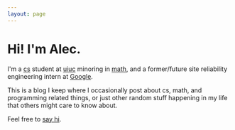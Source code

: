 ```yaml
---
layout: page
---
```

# Hi! I'm Alec.

I'm a [cs](http://cs.uiuc.edu) student at [uiuc](http://uiuc.edu) minoring in [math](http://math.uiuc.edu), and a former/future site reliability engineering intern at [Google](http://www.google.com/about/company/).

This is a blog I keep where I occasionally post about cs, math, and programming related things, or just other random stuff happening in my life that others might care to know about.

Feel free to [say hi](mailto:alecbenzer@gmail.com).
